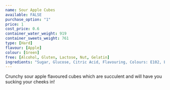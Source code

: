 ```yaml
---
name: Sour Apple Cubes
available: FALSE
purchase_option: "1"
price: 1
cost_price: 0.6
container_water_weight: 919
container_sweets_weight: 761
type: [Hard]
flavour: [Apple]
colour: [Green]
free: [Alcohol, Gluten, Lactose, Nut, Gelatin]
ingredients: "Sugar, Glucose, Citric Acid, Flavouring, Colours: E102, E104, E142"
---
```

Crunchy sour apple flavoured cubes which are succulent and will have you sucking your cheeks in!